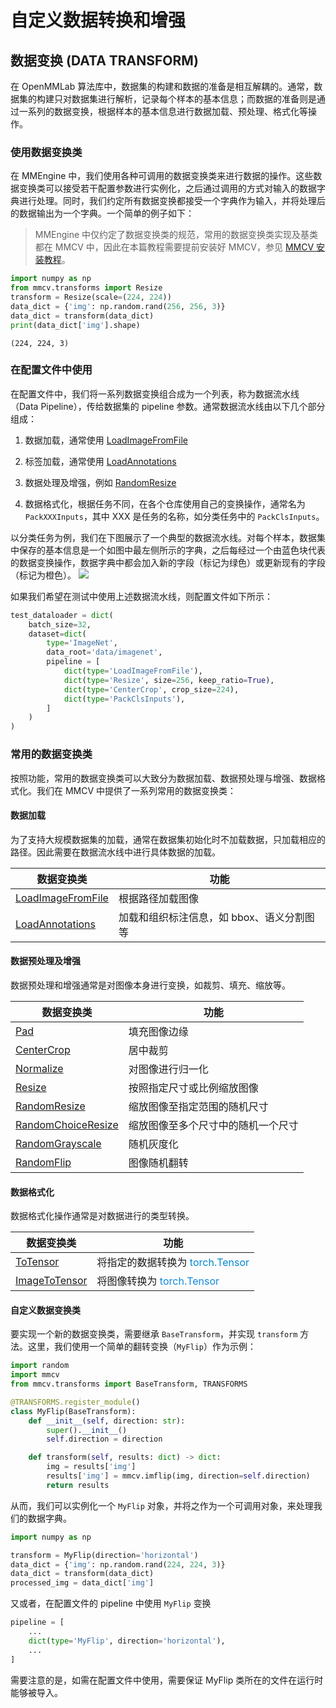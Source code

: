 # 自定义数据转换和增强

## 数据变换 (DATA TRANSFORM)

在 OpenMMLab 算法库中，数据集的构建和数据的准备是相互解耦的。通常，数据集的构建只对数据集进行解析，记录每个样本的基本信息；而数据的准备则是通过一系列的数据变换，根据样本的基本信息进行数据加载、预处理、格式化等操作。

### 使用数据变换类

在 MMEngine 中，我们使用各种可调用的数据变换类来进行数据的操作。这些数据变换类可以接受若干配置参数进行实例化，之后通过调用的方式对输入的数据字典进行处理。同时，我们约定所有数据变换都接受一个字典作为输入，并将处理后的数据输出为一个字典。一个简单的例子如下：

> MMEngine 中仅约定了数据变换类的规范，常用的数据变换类实现及基类都在 MMCV 中，因此在本篇教程需要提前安装好 MMCV，参见 [MMCV 安装教程](https://mmcv.readthedocs.io/zh_CN/2.x/get_started/installation.html)。

```python
import numpy as np
from mmcv.transforms import Resize
transform = Resize(scale=(224, 224))
data_dict = {'img': np.random.rand(256, 256, 3)}
data_dict = transform(data_dict)
print(data_dict['img'].shape)
```

```shell
(224, 224, 3)
```

### 在配置文件中使用

在配置文件中，我们将一系列数据变换组合成为一个列表，称为数据流水线（Data Pipeline），传给数据集的 pipeline 参数。通常数据流水线由以下几个部分组成：

1. 数据加载，通常使用 [LoadImageFromFile](https://mmcv.readthedocs.io/zh_CN/2.x/api/generated/mmcv.transforms.LoadImageFromFile.html#mmcv.transforms.LoadImageFromFile)

2. 标签加载，通常使用 [LoadAnnotations](https://mmcv.readthedocs.io/zh_CN/2.x/api/generated/mmcv.transforms.LoadAnnotations.html#mmcv.transforms.LoadAnnotations)

3. 数据处理及增强，例如 [RandomResize](https://mmcv.readthedocs.io/zh_CN/2.x/api/generated/mmcv.transforms.RandomResize.html#mmcv.transforms.RandomResize)

4. 数据格式化，根据任务不同，在各个仓库使用自己的变换操作，通常名为 `PackXXXInputs`，其中 XXX 是任务的名称，如分类任务中的 `PackClsInputs`。

以分类任务为例，我们在下图展示了一个典型的数据流水线。对每个样本，数据集中保存的基本信息是一个如图中最左侧所示的字典，之后每经过一个由蓝色块代表的数据变换操作，数据字典中都会加入新的字段（标记为绿色）或更新现有的字段（标记为橙色）。
![](https://user-images.githubusercontent.com/26739999/206081993-d5351151-466c-4b13-bf6d-9441c0c896c8.png)

如果我们希望在测试中使用上述数据流水线，则配置文件如下所示：

```python
test_dataloader = dict(
    batch_size=32,
    dataset=dict(
        type='ImageNet',
        data_root='data/imagenet',
        pipeline = [
            dict(type='LoadImageFromFile'),
            dict(type='Resize', size=256, keep_ratio=True),
            dict(type='CenterCrop', crop_size=224),
            dict(type='PackClsInputs'),
        ]
    )
)
```

### 常用的数据变换类

按照功能，常用的数据变换类可以大致分为数据加载、数据预处理与增强、数据格式化。我们在 MMCV 中提供了一系列常用的数据变换类：

#### 数据加载

为了支持大规模数据集的加载，通常在数据集初始化时不加载数据，只加载相应的路径。因此需要在数据流水线中进行具体数据的加载。

| 数据变换类                                                                                                                                        | 功能                                      |
| ------------------------------------------------------------------------------------------------------------------------------------------------- | ----------------------------------------- |
| [LoadImageFromFile](https://mmcv.readthedocs.io/zh_CN/2.x/api/generated/mmcv.transforms.LoadImageFromFile.html#mmcv.transforms.LoadImageFromFile) | 根据路径加载图像                          |
| [LoadAnnotations](https://mmcv.readthedocs.io/zh_CN/2.x/api/generated/mmcv.transforms.LoadAnnotations.html#mmcv.transforms.LoadAnnotations)       | 加载和组织标注信息，如 bbox、语义分割图等 |

#### 数据预处理及增强

数据预处理和增强通常是对图像本身进行变换，如裁剪、填充、缩放等。

| 数据变换类                                                                                                                                           | 功能                               |
| ---------------------------------------------------------------------------------------------------------------------------------------------------- | ---------------------------------- |
| [Pad](https://mmcv.readthedocs.io/zh_CN/2.x/api/generated/mmcv.transforms.Pad.html#mmcv.transforms.Pad)                                              | 填充图像边缘                       |
| [CenterCrop](https://mmcv.readthedocs.io/zh_CN/2.x/api/generated/mmcv.transforms.CenterCrop.html#mmcv.transforms.CenterCrop)                         | 居中裁剪                           |
| [Normalize](https://mmcv.readthedocs.io/zh_CN/2.x/api/generated/mmcv.transforms.Normalize.html#mmcv.transforms.Normalize)                            | 对图像进行归一化                   |
| [Resize](https://mmcv.readthedocs.io/zh_CN/2.x/api/generated/mmcv.transforms.Resize.html#mmcv.transforms.Resize)                                     | 按照指定尺寸或比例缩放图像         |
| [RandomResize](https://mmcv.readthedocs.io/zh_CN/2.x/api/generated/mmcv.transforms.RandomResize.html#mmcv.transforms.RandomResize)                   | 缩放图像至指定范围的随机尺寸       |
| [RandomChoiceResize](https://mmcv.readthedocs.io/zh_CN/2.x/api/generated/mmcv.transforms.RandomChoiceResize.html#mmcv.transforms.RandomChoiceResize) | 缩放图像至多个尺寸中的随机一个尺寸 |
| [RandomGrayscale](https://mmcv.readthedocs.io/zh_CN/2.x/api/generated/mmcv.transforms.RandomGrayscale.html#mmcv.transforms.RandomGrayscale)          | 随机灰度化                         |
| [RandomFlip](https://mmcv.readthedocs.io/zh_CN/2.x/api/generated/mmcv.transforms.RandomFlip.html#mmcv.transforms.RandomFlip)                         | 图像随机翻转                       |

#### 数据格式化

数据格式化操作通常是对数据进行的类型转换。

| 数据变换类                                                                                                                            | 功能                                                        |
| ------------------------------------------------------------------------------------------------------------------------------------- | ----------------------------------------------------------- |
| [ToTensor](https://mmcv.readthedocs.io/zh_CN/2.x/api/generated/mmcv.transforms.ToTensor.html#mmcv.transforms.ToTensor)                | 将指定的数据转换为 <font color=##1188dd>torch.Tensor</font> |
| [ImageToTensor](https://mmcv.readthedocs.io/zh_CN/2.x/api/generated/mmcv.transforms.ImageToTensor.html#mmcv.transforms.ImageToTensor) | 将图像转换为 <font color=#1188dd>torch.Tensor</font>        |

#### 自定义数据变换类

要实现一个新的数据变换类，需要继承 `BaseTransform`，并实现 `transform` 方法。这里，我们使用一个简单的翻转变换（`MyFlip`）作为示例：

```python
import random
import mmcv
from mmcv.transforms import BaseTransform, TRANSFORMS

@TRANSFORMS.register_module()
class MyFlip(BaseTransform):
    def __init__(self, direction: str):
        super().__init__()
        self.direction = direction

    def transform(self, results: dict) -> dict:
        img = results['img']
        results['img'] = mmcv.imflip(img, direction=self.direction)
        return results
```

从而，我们可以实例化一个 `MyFlip` 对象，并将之作为一个可调用对象，来处理我们的数据字典。

```python
import numpy as np

transform = MyFlip(direction='horizontal')
data_dict = {'img': np.random.rand(224, 224, 3)}
data_dict = transform(data_dict)
processed_img = data_dict['img']
```

又或者，在配置文件的 pipeline 中使用 `MyFlip` 变换

```python
pipeline = [
    ...
    dict(type='MyFlip', direction='horizontal'),
    ...
]
```

需要注意的是，如需在配置文件中使用，需要保证 MyFlip 类所在的文件在运行时能够被导入。
